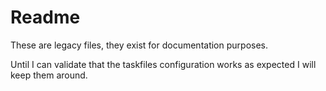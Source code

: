 # Readme

These are legacy files, they exist for documentation purposes.

Until I can validate that the taskfiles configuration works as expected I will keep them around.
